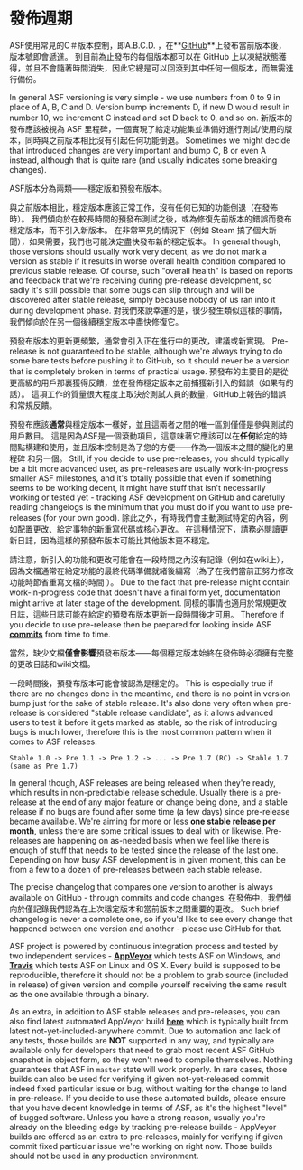 # 發佈週期

ASF使用常見的C＃版本控制，即A.B.C.D. ，在**[GitHub](https://github.com/JustArchiNET/ArchiSteamFarm/releases)**上發布當前版本後，版本號即會遞進。 到目前為止發布的每個版本都可以在 GitHub 上以凍結狀態獲得，並且不會隨著時間消失，因此它總是可以回滾到其中任何一個版本，而無需進行備份。

In general ASF versioning is very simple - we use numbers from 0 to 9 in place of A, B, C and D. Version bump increments D, if new D would result in number 10, we increment C instead and set D back to 0, and so on. 新版本的發布應該被視為 ASF 里程碑，一個實現了給定功能集並準備好進行測試/使用的版本，同時與之前版本相比沒有引起任何功能倒退。 Sometimes we might decide that introduced changes are very important and bump C, B or even A instead, although that is quite rare (and usually indicates some breaking changes).

ASF版本分為兩類——穩定版和預發布版本。

與之前版本相比，穩定版本應該正常工作，沒有任何已知的功能倒退（在發佈時）。 我們傾向於在較長時間的預發布測試之後，或為修復先前版本的錯誤而發布穩定版本，而不引入新版本。 在非常罕見的情況下（例如 Steam 搞了個大新聞），如果需要，我們也可能決定盡快發布新的穩定版本。 In general though, those versions should usually work very decent, as we do not mark a version as stable if it results in worse overall health condition compared to previous stable release. Of course, such "overall health" is based on reports and feedback that we're receiving during pre-release development, so sadly it's still possible that some bugs can slip through and will be discovered after stable release, simply because nobody of us ran into it during development phase. 對我們來說幸運的是，很少發生類似這樣的事情，我們傾向於在另一個後續穩定版本中盡快修復它。

預發布版本的更新更頻繁，通常會引入正在進行中的更改，建議或新實現。 Pre-release is not guaranteed to be stable, although we're always trying to do some bare tests before pushing it to GitHub, so it should never be a version that is completely broken in terms of practical usage. 預發布的主要目的是從更高級的用戶那裏獲得反饋，並在發佈穩定版本之前捕獲新引入的錯誤（如果有的話）。 這項工作的質量很大程度上取決於測試人員的數量，GitHub上報告的錯誤和常規反饋。

預發布應該**通常**與穩定版本一樣好，並且這兩者之間的唯一區別僅僅是參與測試的用戶數目。 這是因為ASF是一個滾動項目，這意味著它應該可以在**任何**給定的時間點構建和使用，並且版本控制是為了您的方便——作為一個版本之間的變化的里程碑 和另一個。 Still, if you decide to use pre-releases, you should typically be a bit more advanced user, as pre-releases are usually work-in-progress smaller ASF milestones, and it's totally possible that even if something seems to be working decent, it might have stuff that isn't necessarily working or tested yet - tracking ASF development on GitHub and carefully reading changelogs is the minimum that you must do if you want to use pre-releases (for your own good). 除此之外，有時我們會主動測試特定的內容，例如配置更改、給定事物的新重寫代碼或核心更改。 在這種情況下，請務必閱讀更新日誌，因為這樣的預發布版本可能比其他版本更不穩定。

請注意，新引入的功能和更改可能會在一段時間之內沒有記錄（例如在wiki上），因為文檔通常在給定功能的最終代碼準備就緒後編寫（為了在我們當前正努力修改功能時節省重寫文檔的時間 ）。 Due to the fact that pre-release might contain work-in-progress code that doesn't have a final form yet, documentation might arrive at later stage of the development. 同樣的事情也適用於常規更改日誌，這些日誌可能在給定的預發布版本更新一段時間後才可用。 Therefore if you decide to use pre-release then be prepared for looking inside ASF **[commits](https://github.com/JustArchiNET/ArchiSteamFarm/commits/master)** from time to time.

當然，缺少文檔**僅會影響**預發布版本——每個穩定版本始終在發佈時必須擁有完整的更改日誌和wiki文檔。

一段時間後，預發布版本可能會被認為是穩定的。 This is especially true if there are no changes done in the meantime, and there is no point in version bump just for the sake of stable release. It's also done very often when pre-release is considered "stable release candidate", as it allows advanced users to test it before it gets marked as stable, so the risk of introducing bugs is much lower, therefore this is the most common pattern when it comes to ASF releases:

    Stable 1.0 -> Pre 1.1 -> Pre 1.2 -> ... -> Pre 1.7 (RC) -> Stable 1.7 (same as Pre 1.7)
    

In general though, ASF releases are being released when they're ready, which results in non-predictable release schedule. Usually there is a pre-release at the end of any major feature or change being done, and a stable release if no bugs are found after some time (a few days) since pre-release became available. We're aiming for more or less **one stable release per month**, unless there are some critical issues to deal with or likewise. Pre-releases are happening on as-needed basis when we feel like there is enough of stuff that needs to be tested since the release of the last one. Depending on how busy ASF development is in given moment, this can be from a few to a dozen of pre-releases between each stable release.

The precise changelog that compares one version to another is always available on GitHub - through commits and code changes. 在發佈中，我們傾向於僅記錄我們認為在上次穩定版本和當前版本之間重要的更改。 Such brief changelog is never a complete one, so if you'd like to see every change that happened between one version and another - please use GitHub for that.

ASF project is powered by continuous integration process and tested by two independent services - **[AppVeyor](https://ci.appveyor.com/project/JustArchi/ArchiSteamFarm)** which tests ASF on Windows, and **[Travis](https://travis-ci.com/JustArchiNET/ArchiSteamFarm)** which tests ASF on Linux and OS X. Every build is supposed to be reproducible, therefore it should not be a problem to grab source (included in release) of given version and compile yourself receiving the same result as the one available through a binary.

As an extra, in addition to ASF stable releases and pre-releases, you can also find latest automated AppVeyor build **[here](https://ci.appveyor.com/project/JustArchi/ArchiSteamFarm)** which is typically built from latest not-yet-included-anywhere commit. Due to automation and lack of any tests, those builds are **NOT** supported in any way, and typically are available only for developers that need to grab most recent ASF GitHub snapshot in object form, so they won't need to compile themselves. Nothing guarantees that ASF in `master` state will work properly. In rare cases, those builds can also be used for verifying if given not-yet-released commit indeed fixed particular issue or bug, without waiting for the change to land in pre-release. If you decide to use those automated builds, please ensure that you have decent knowledge in terms of ASF, as it's the highest "level" of bugged software. Unless you have a strong reason, usually you're already on the bleeding edge by tracking pre-release builds - AppVeyor builds are offered as an extra to pre-releases, mainly for verifying if given commit fixed particular issue we're working on right now. Those builds should not be used in any production environment.
